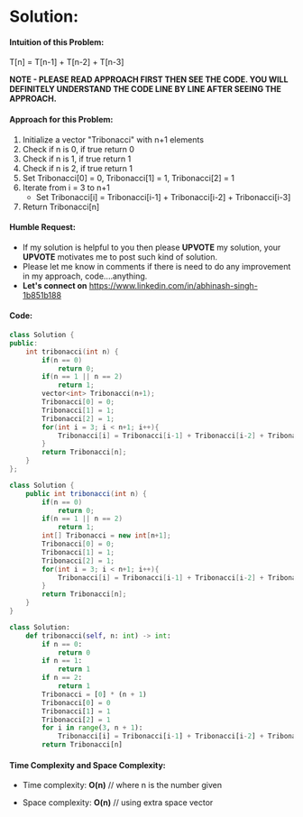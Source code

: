 # Solution:
#### Intuition of this Problem:
T[n] = T[n-1] + T[n-2] + T[n-3]
<!-- Describe your first thoughts on how to solve this problem. -->
**NOTE - PLEASE READ APPROACH FIRST THEN SEE THE CODE. YOU WILL DEFINITELY UNDERSTAND THE CODE LINE BY LINE AFTER SEEING THE APPROACH.**

#### Approach for this Problem:
1. Initialize a vector "Tribonacci" with n+1 elements
2. Check if n is 0, if true return 0
3. Check if n is 1, if true return 1
4. Check if n is 2, if true return 1
5. Set Tribonacci[0] = 0, Tribonacci[1] = 1, Tribonacci[2] = 1
6. Iterate from i = 3 to n+1
    - Set Tribonacci[i] = Tribonacci[i-1] + Tribonacci[i-2] + Tribonacci[i-3]
1. Return Tribonacci[n]
<!-- Describe your approach to solving the problem. -->

#### Humble Request:
- If my solution is helpful to you then please **UPVOTE** my solution, your **UPVOTE** motivates me to post such kind of solution.
- Please let me know in comments if there is need to do any improvement in my approach, code....anything.
- **Let's connect on** https://www.linkedin.com/in/abhinash-singh-1b851b188



#### Code:
```cpp
class Solution {
public:
    int tribonacci(int n) {
        if(n == 0)
            return 0;
        if(n == 1 || n == 2)
            return 1;
        vector<int> Tribonacci(n+1);
        Tribonacci[0] = 0;
        Tribonacci[1] = 1;
        Tribonacci[2] = 1;
        for(int i = 3; i < n+1; i++){
            Tribonacci[i] = Tribonacci[i-1] + Tribonacci[i-2] + Tribonacci[i-3];
        }
        return Tribonacci[n];
    }
};
```
```Java
class Solution {
    public int tribonacci(int n) {
        if(n == 0)
            return 0;
        if(n == 1 || n == 2)
            return 1;
        int[] Tribonacci = new int[n+1];
        Tribonacci[0] = 0;
        Tribonacci[1] = 1;
        Tribonacci[2] = 1;
        for(int i = 3; i < n+1; i++){
            Tribonacci[i] = Tribonacci[i-1] + Tribonacci[i-2] + Tribonacci[i-3];
        }
        return Tribonacci[n];
    }
}

```
```Python
class Solution:
    def tribonacci(self, n: int) -> int:
        if n == 0:
            return 0
        if n == 1:
            return 1
        if n == 2:
            return 1
        Tribonacci = [0] * (n + 1)
        Tribonacci[0] = 0
        Tribonacci[1] = 1
        Tribonacci[2] = 1
        for i in range(3, n + 1):
            Tribonacci[i] = Tribonacci[i-1] + Tribonacci[i-2] + Tribonacci[i-3]
        return Tribonacci[n]

```

#### Time Complexity and Space Complexity:
- Time complexity: **O(n)** // where n is the number given
<!-- Add your time complexity here, e.g. $$O(n)$$ -->

- Space complexity: **O(n)** // using extra space vector
<!-- Add your space complexity here, e.g. $$O(n)$$ -->